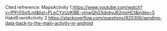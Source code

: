 Cited refrerence:
MapsActivity
1.https://www.youtube.com/watch?v=fPFr0So1LmI&list=PLgCYzUzKIBE-vInwQhGSdnbyJ62nixHCt&index=5
HabitEventActivity
2.https://stackoverflow.com/questions/920306/sending-data-back-to-the-main-activity-in-android

